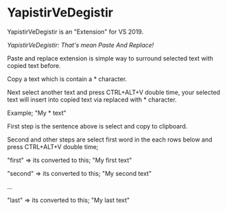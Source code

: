 # YapistirVeDegistir
YapistirVeDegistir is an "Extension" for VS 2019.

_YapistirVeDegistir: That's mean Paste And Replace!_

Paste and replace extension is simple way to surround selected text with copied text before.

Copy a text which is contain a * character.

Next select another text and press CTRL+ALT+V double time, your selected text will insert into copied text via replaced with * character.



Example; "My * text"

  First step is the sentence above is select and copy to clipboard.

  Second and other steps are select first word in the each rows below and press CTRL+ALT+V double time;

  "first" => its converted to this; "My first text"
  
  "second" => its converted to this; "My second text"
  
  ...
  
  "last" => its converted to this; "My last text" 
